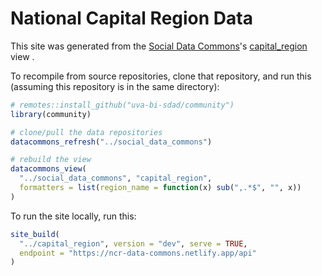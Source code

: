 # National Capital Region Data

This site was generated from the [Social Data Commons](https://github.com/uva-bi-sdad/social_data_commons)'s
[capital_region](https://github.com/uva-bi-sdad/social_data_commons/blob/main/views/capital_region/view.json) view
.


To recompile from source repositories, clone that repository, and run this (assuming this repository is in the same directory):

```R
# remotes::install_github("uva-bi-sdad/community")
library(community)

# clone/pull the data repositories
datacommons_refresh("../social_data_commons")

# rebuild the view
datacommons_view(
  "../social_data_commons", "capital_region",
  formatters = list(region_name = function(x) sub(",.*$", "", x))
)
```

To run the site locally, run this:

```R
site_build(
  "../capital_region", version = "dev", serve = TRUE,
  endpoint = "https://ncr-data-commons.netlify.app/api"
)
```

